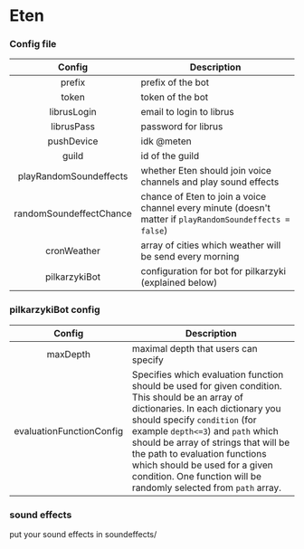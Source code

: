 # Eten

### Config file
| Config | Description |
|:------:| ----------- |
| prefix | prefix of the bot |
| token | token of the bot |
| librusLogin | email to login to librus |
| librusPass | password for librus |
| pushDevice | idk @meten |
| guild | id of the guild |
| playRandomSoundeffects | whether Eten should join voice channels and play sound effects |
| randomSoundeffectChance | chance of Eten to join a voice channel every minute (doesn't matter if `playRandomSoundeffects = false`) |
| cronWeather | array of cities which weather will be send every morning |
| pilkarzykiBot | configuration for bot for pilkarzyki (explained below) |

### pilkarzykiBot config
| Config | Description |
|:------:| ----------- |
| maxDepth | maximal depth that users can specify |
| evaluationFunctionConfig | Specifies which evaluation function should be used for given condition. This should be an array of dictionaries. In each dictionary you should specify `condition` (for example ``depth<=3``) and `path` which should be array of strings that will be the path to evaluation functions which should be used for a given condition. One function will be randomly selected from `path` array. |

### sound effects
put your sound effects in soundeffects/